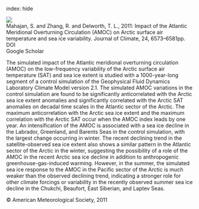 index: hide

<div class="Citation">
    <div class="Citation-thumb CitationThumb-linked"  data-href="https://doi.org/10.1175/2011jcli4002.1">
      <img src="https://static.claimspace.cloud/climate-study-static/refs/thumbs/10/Mahajan_et_al_2011-thumb.png" />
    </div>

  <div class="Citation-body">
    <div class="Citation-text">Mahajan, S. and Zhang, R. and Delworth, T. L., 2011: Impact of the Atlantic Meridional Overturning Circulation (AMOC) on Arctic surface air temperature and sea ice variability. <span class="Article-journal">Journal of Climate, </span><span class="Article-volume">24, </span>6573–6581pp.</div>
    <div class="Citation-links">
      <div class="CitationLink" data-href="https://doi.org/10.1175/2011jcli4002.1">
        <div class="CitationLink-icon CitationLink-Doi"></div>
        <div class="CitationLink-text">DOI</div>
      </div>
      <div class="CitationLink" data-href="https://scholar.google.com/scholar?q=10.1175/2011jcli4002.1">
        <div class="CitationLink-icon CitationLink-Scholar"></div>
        <div class="CitationLink-text">Google Scholar</div>
      </div>
    </div>
  </div>
</div>

The simulated impact of the Atlantic meridional overturning circulation (AMOC) on the low-frequency variability of the Arctic surface air temperature (SAT) and sea ice extent is studied with a 1000-year-long segment of a control simulation of the Geophysical Fluid Dynamics Laboratory Climate Model version 2.1. The simulated AMOC variations in the control simulation are found to be significantly anticorrelated with the Arctic sea ice extent anomalies and significantly correlated with the Arctic SAT anomalies on decadal time scales in the Atlantic sector of the Arctic. The maximum anticorrelation with the Arctic sea ice extent and the maximum correlation with the Arctic SAT occur when the AMOC index leads by one year. An intensification of the AMOC is associated with a sea ice decline in the Labrador, Greenland, and Barents Seas in the control simulation, with the largest change occurring in winter. The recent declining trend in the satellite-observed sea ice extent also shows a similar pattern in the Atlantic sector of the Arctic in the winter, suggesting the possibility of a role of the AMOC in the recent Arctic sea ice decline in addition to anthropogenic greenhouse-gas-induced warming. However, in the summer, the simulated sea ice response to the AMOC in the Pacific sector of the Arctic is much weaker than the observed declining trend, indicating a stronger role for other climate forcings or variability in the recently observed summer sea ice decline in the Chukchi, Beaufort, East Siberian, and Laptev Seas.

<div class="Citation-copy">
&copy; American Meteorological Society, 2011
</div>